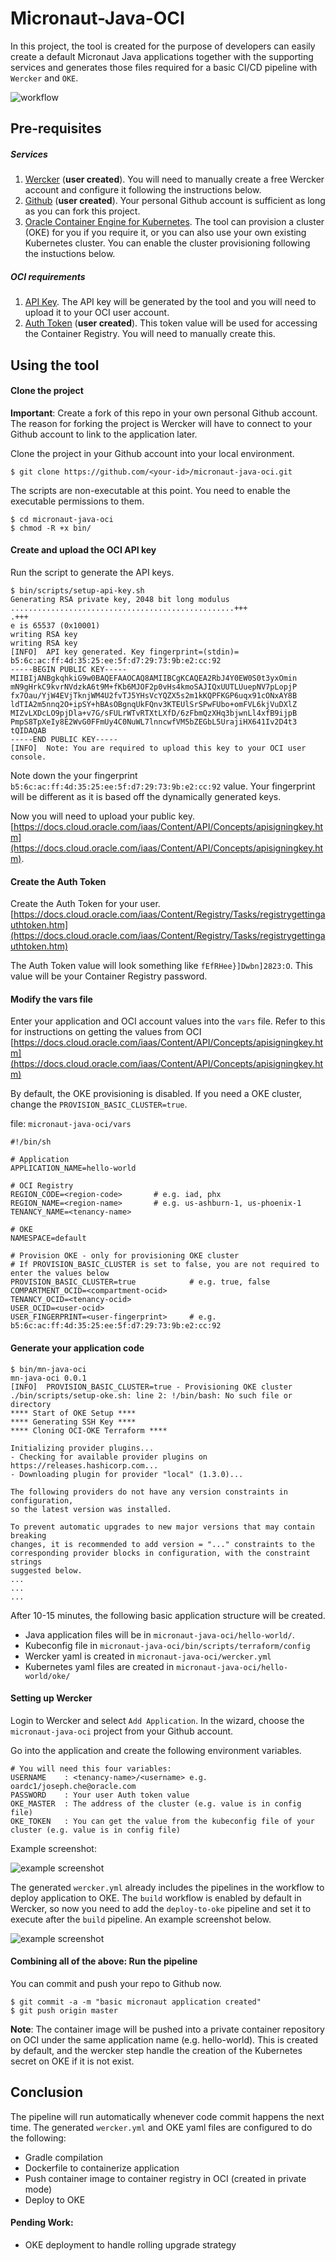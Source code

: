 # Micronaut-Java-OCI

In this project, the tool is created for the purpose of developers can easily create a default Micronaut Java applications together with the supporting services and generates those files required for a basic CI/CD pipeline with ```Wercker``` and ```OKE```.

![workflow](https://www.oracle.com/webfolder/technetwork/tutorials/obe/oci/wercker/img/t0a.png)

## Pre-requisites

##### Services
1. [Wercker](https://app.wercker.com) (**user created**). You will need to manually create a free Wercker account and configure it following the instructions below.
2. [Github](https://github.com/) (**user created**). Your personal Github account is sufficient as long as you can fork this project.
3. [Oracle Container Engine for Kubernetes](https://docs.cloud.oracle.com/iaas/Content/ContEng/Concepts/contengoverview.htm). The tool can provision a cluster (OKE) for you if you require it, or you can also use your own existing Kubernetes cluster. You can enable the cluster provisioning following the instuctions below.

##### OCI requirements

1. [API Key](https://docs.cloud.oracle.com/iaas/Content/API/Concepts/apisigningkey.htm). The API key will be generated by the tool and you will need to upload it to your OCI user account.
2. [Auth Token](https://docs.cloud.oracle.com/iaas/Content/Registry/Tasks/registrygettingauthtoken.htm) (**user created**). This token value will be used for accessing the Container Registry. You will need to manually create this.

## Using the tool


#### Clone the project

**Important**: Create a fork of this repo in your own personal Github account. The reason for forking the project is Wercker will have to connect to your Github account to link to the application later.

Clone the project in your Github account into your local environment.

```
$ git clone https://github.com/<your-id>/micronaut-java-oci.git
```

The scripts are non-executable at this point. You need to enable the executable permissions to them.

```
$ cd micronaut-java-oci
$ chmod -R +x bin/
```

#### Create and upload the OCI API key

Run the script to generate the API keys.

```
$ bin/scripts/setup-api-key.sh
Generating RSA private key, 2048 bit long modulus
..................................................+++
.+++
e is 65537 (0x10001)
writing RSA key
writing RSA key
[INFO]  API key generated. Key fingerprint=(stdin)= b5:6c:ac:ff:4d:35:25:ee:5f:d7:29:73:9b:e2:cc:92
-----BEGIN PUBLIC KEY-----
MIIBIjANBgkqhkiG9w0BAQEFAAOCAQ8AMIIBCgKCAQEA2RbJ4Y0EW0S0t3yxOmin
mN9gHrkC9kvrNVdzkA6t9M+fKb6MJOF2p0vHs4kmoSAJIQxUUTLUuepNV7pLopjP
fx7Oau/YjW4EVjTknjWM4U2fvTJ5YHsVcYQZX5s2m1kKQPFKGP6uqx91cONxAY8B
ldTIA2m5nnq2O+ipSY+hBAsOBgnqUkFQnv3KTEUlSrSPwFUbo+omFVL6kjVuDXlZ
MIZvLXDcLO9pjDla+v7G/sFULrWTvRTXtLXfD/6zFbmQzXHq3bjwnLl4xfB9ijpB
PmpS8TpXeIy8E2WvG0FFmUy4C0NuWL7lnncwfVM5bZEGbL5UrajiHX641Iv2D4t3
tQIDAQAB
-----END PUBLIC KEY-----
[INFO]  Note: You are required to upload this key to your OCI user console. 
```

Note down the your fingerprint ```b5:6c:ac:ff:4d:35:25:ee:5f:d7:29:73:9b:e2:cc:92``` value. Your fingerprint will be different as it is based off the dynamically generated keys. 

Now you will need to upload your public key. [https://docs.cloud.oracle.com/iaas/Content/API/Concepts/apisigningkey.htm](https://docs.cloud.oracle.com/iaas/Content/API/Concepts/apisigningkey.htm).

#### Create the Auth Token

Create the Auth Token for your user. [https://docs.cloud.oracle.com/iaas/Content/Registry/Tasks/registrygettingauthtoken.htm](https://docs.cloud.oracle.com/iaas/Content/Registry/Tasks/registrygettingauthtoken.htm)

The Auth Token value will look something like ```fEfRHee}]Dwbn]2823:O```. This value will be your Container Registry password.

#### Modify the vars file

Enter your application and OCI account values into the ```vars``` file. Refer to this for instructions on getting the values from OCI [https://docs.cloud.oracle.com/iaas/Content/API/Concepts/apisigningkey.htm](https://docs.cloud.oracle.com/iaas/Content/API/Concepts/apisigningkey.htm)

By default, the OKE provisioning is disabled. If you need a OKE cluster, change the ```PROVISION_BASIC_CLUSTER=true```.

file: ```micronaut-java-oci/vars```

```
#!/bin/sh

# Application
APPLICATION_NAME=hello-world

# OCI Registry
REGION_CODE=<region-code>     	# e.g. iad, phx
REGION_NAME=<region-name>       # e.g. us-ashburn-1, us-phoenix-1
TENANCY_NAME=<tenancy-name>

# OKE
NAMESPACE=default

# Provision OKE - only for provisioning OKE cluster
# If PROVISION_BASIC_CLUSTER is set to false, you are not required to enter the values below
PROVISION_BASIC_CLUSTER=true			# e.g. true, false
COMPARTMENT_OCID=<compartment-ocid>
TENANCY_OCID=<tenancy-ocid>
USER_OCID=<user-ocid>
USER_FINGERPRINT=<user-fingerprint>		# e.g. b5:6c:ac:ff:4d:35:25:ee:5f:d7:29:73:9b:e2:cc:92
```

#### Generate your application code

```
$ bin/mn-java-oci
mn-java-oci 0.0.1
[INFO]  PROVISION_BASIC_CLUSTER=true - Provisioning OKE cluster
./bin/scripts/setup-oke.sh: line 2: !/bin/bash: No such file or directory
**** Start of OKE Setup ****
**** Generating SSH Key ****
**** Cloning OCI-OKE Terraform ****

Initializing provider plugins...
- Checking for available provider plugins on https://releases.hashicorp.com...
- Downloading plugin for provider "local" (1.3.0)...

The following providers do not have any version constraints in configuration,
so the latest version was installed.

To prevent automatic upgrades to new major versions that may contain breaking
changes, it is recommended to add version = "..." constraints to the
corresponding provider blocks in configuration, with the constraint strings
suggested below.
...
...
...
```

After 10-15 minutes, the following basic application structure will be created. 

* Java application files will be in ```micronaut-java-oci/hello-world/```.
* Kubeconfig file in ```micronaut-java-oci/bin/scripts/terraform/config```
* Wercker yaml is created in ```micronaut-java-oci/wercker.yml```
* Kubernetes yaml files are created in ```micronaut-java-oci/hello-world/oke/```


#### Setting up Wercker

Login to Wercker and select ```Add Application```. In the wizard, choose the ```micronaut-java-oci``` project from your Github account. 

Go into the application and create the following environment variables.

```
# You will need this four variables:
USERNAME	: <tenancy-name>/<username> e.g. oardc1/joseph.che@oracle.com
PASSWORD	: Your user Auth token value 
OKE_MASTER	: The address of the cluster (e.g. value is in config file)
OKE_TOKEN	: You can get the value from the kubeconfig file of your cluster (e.g. value is in config file)
```

Example screenshot:

![example screenshot](doc/wercker_env_screenshot.JPG)

The generated ```wercker.yml``` already includes the pipelines in the workflow to deploy application to OKE. The ```build``` workflow is enabled by default in Wercker, so now you need to add the ```deploy-to-oke``` pipeline and set it to execute after the ```build``` pipeline. An example screenshot below.

![example screenshot](doc/wercker_wf_screenshot.JPG)

#### Combining all of the above: Run the pipeline

You can commit and push your repo to Github now.

```
$ git commit -a -m "basic micronaut application created"
$ git push origin master
```

**Note**: The container image will be pushed into a private container repository on OCI under the same application name (e.g. hello-world). This is created by default, and the wercker step handle the creation of the Kubernetes secret on OKE if it is not exist.


## Conclusion

The pipeline will run automatically whenever code commit happens the next time. The generated ```wercker.yml``` and OKE yaml files are configured to do the following:
* Gradle compilation
* Dockerfile to containerize application
* Push container image to container registry in OCI (created in private mode)
* Deploy to OKE

#### Pending Work:

* OKE deployment to handle rolling upgrade strategy


